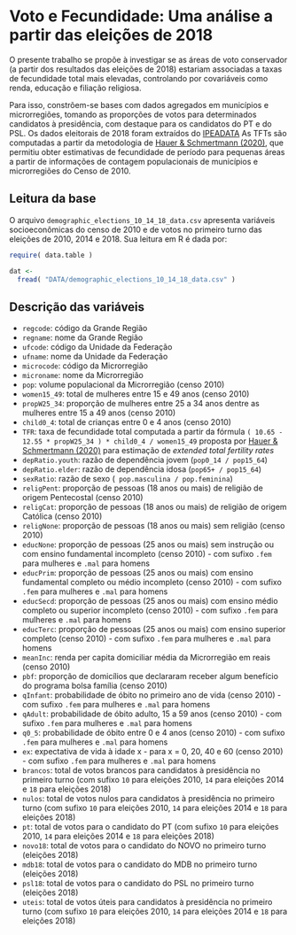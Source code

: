 # Voto e Fecundidade: Uma análise a partir das eleições de 2018

O presente trabalho se propõe à investigar se as áreas de voto conservador (a partir dos resultados das eleições de 2018) estariam associadas a taxas de fecundidade total mais elevadas, controlando por covariáveis como renda, educação e filiação religiosa.

Para isso, constrõem-se bases com dados agregados em municípios e microrregiões, tomando as proporções de votos para determinados candidatos à presidência, com destaque para os candidatos do PT e do PSL. Os dados eleitorais de 2018 foram extraídos do [IPEADATA](http://www.ipeadata.gov.br/) As TFTs são computadas a partir da metodologia de [Hauer & Schmertmann (2020)](https://link.springer.com/article/10.1007/s13524-019-00842-x), que permitiu obter estimativas de fecundidade de período para pequenas áreas a partir de informações de contagem populacionais de municípios e microrregiões do Censo de 2010.

## Leitura da base

O arquivo ```demographic_elections_10_14_18_data.csv``` apresenta variáveis socioeconômicas do censo de 2010 e de votos no primeiro turno das eleições de 2010, 2014 e 2018. Sua leitura em R é dada por:

```r
require( data.table )

dat <- 
  fread( "DATA/demographic_elections_10_14_18_data.csv" )
```

## Descrição das variáveis

* ```regcode```: código da Grande Região
* ```regname```: nome da Grande Região
* ```ufcode```: código da Unidade da Federação
* ```ufname```: nome da Unidade da Federação
* ```microcode```: código da Microrregião
* ```microname```: nome da Microrregião
* ```pop```: volume populacional da Microrregião (censo 2010)
* ```women15_49```: total de mulheres entre 15 e 49 anos (censo 2010)
* ```propW25_34```: proporção de mulheres entre 25 a 34 anos dentre as mulheres entre 15 a 49 anos (censo 2010)
* ```child0_4```: total de crianças entre 0 e 4 anos (censo 2010)
* ```TFR```: taxa de fecundidade total computada a partir da fórmula ``` ( 10.65 - 12.55 * propW25_34 ) * child0_4 / women15_49 ``` proposta por [Hauer & Schmertmann (2020)](https://link.springer.com/article/10.1007/s13524-019-00842-x) para estimação de *extended total fertility rates*
* ```depRatio.youth```: razão de dependência jovem (``` pop0_14 / pop15_64 ```)
* ```depRatio.elder```: razão de dependência idosa (``` pop65+ / pop15_64 ```)
* ```sexRatio```: razão de sexo (``` pop.masculina / pop.feminina```)
* ```religPent```: proporção de pessoas (18 anos ou mais) de religião de origem Pentecostal (censo 2010)
* ```religCat```: proporção de pessoas (18 anos ou mais) de religião de origem Católica (censo 2010)
* ```religNone```: proporção de pessoas (18 anos ou mais) sem religião (censo 2010)
* ```educNone```: proporção de pessoas (25 anos ou mais) sem instrução ou com ensino fundamental incompleto (censo 2010) - com sufixo ``` .fem ``` para mulheres e  ``` .mal ``` para homens
* ```educPrim```: proporção de pessoas (25 anos ou mais) com ensino fundamental completo ou médio incompleto (censo 2010) - com sufixo ``` .fem ``` para mulheres e  ``` .mal ``` para homens
* ```educSecd```: proporção de pessoas (25 anos ou mais) com ensino médio completo ou superior incompleto (censo 2010) - com sufixo ``` .fem ``` para mulheres e  ``` .mal ``` para homens
* ```educTerc```: proporção de pessoas (25 anos ou mais) com ensino superior completo (censo 2010) - com sufixo ``` .fem ``` para mulheres e  ``` .mal ``` para homens
* ```meanInc```: renda per capita domiciliar média da Microrregião em reais (censo 2010)
* ```pbf```: proporção de domicílios que declararam receber algum benefício do programa bolsa família (censo 2010)
* ``` qInfant ```: probabilidade de óbito no primeiro ano de vida (censo 2010) - com sufixo ``` .fem ``` para mulheres e  ``` .mal ``` para homens
* ``` qAdult ```: probabilidade de óbito adulto, 15 a 59 anos (censo 2010) - com sufixo ``` .fem ``` para mulheres e  ``` .mal ``` para homens
* ``` q0_5 ```: probabilidade de óbito entre 0 e 4 anos (censo 2010) - com sufixo ``` .fem ``` para mulheres e  ``` .mal ``` para homens
* ``` ex ```: expectativa de vida à idade x - para x = 0, 20, 40 e 60 (censo 2010) - com sufixo ``` .fem ``` para mulheres e  ``` .mal ``` para homens
* ```brancos```: total de votos brancos para candidatos à presidência no primeiro turno (com sufixo ``` 10 ``` para eleições 2010, ``` 14 ``` para eleições 2014  e  ``` 18 ``` para eleições 2018)
* ```nulos```: total de votos nulos para candidatos à presidência no primeiro turno (com sufixo ``` 10 ``` para eleições 2010, ``` 14 ``` para eleições 2014  e  ``` 18 ``` para eleições 2018)
* ```pt```: total de votos para o candidato do PT (com sufixo ``` 10 ``` para eleições 2010, ``` 14 ``` para eleições 2014  e  ``` 18 ``` para eleições 2018)
* ```novo18```: total de votos para o candidato do NOVO no primeiro turno (eleições 2018)
* ```mdb18```: total de votos para o candidato do MDB no primeiro turno (eleições 2018)
* ```psl18```: total de votos para o candidato do PSL no primeiro turno (eleições 2018)
* ```uteis```: total de votos úteis para candidatos à presidência no primeiro turno (com sufixo ``` 10 ``` para eleições 2010, ``` 14 ``` para eleições 2014  e  ``` 18 ``` para eleições 2018)




